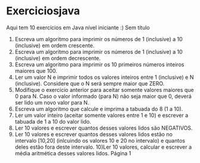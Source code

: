 # Exerciciosjava
Aqui tem 10 exercícios em Java nível iniciante :)
Sem título
1) Escreva um algoritmo para imprimir os números de 1 (inclusive) a 10 
(inclusive) em ordem
crescente.
2) Escreva um algoritmo para imprimir os números de 1 (inclusive) a 10 
(inclusive) em ordem
decrescente.
3) Escreva um algoritmo para imprimir os 10 primeiros números inteiros maiores 
que 100.
4) Ler um valor N e imprimir todos os valores inteiros entre 1 (inclusive) e N 
(inclusive). Considere
que o N será sempre maior que ZERO.
5) Modifique o exercício anterior para aceitar somente valores maiores que 0 
para N. Caso o valor
informado (para N) não seja maior que 0, deverá ser lido um novo valor para N.
6) Escreva um algoritmo que calcule e imprima a tabuada do 8 (1 a 10).
7) Ler um valor inteiro (aceitar somente valores entre 1 e 10) e escrever a 
tabuada de 1 a 10 do valor
lido.
8) Ler 10 valores e escrever quantos desses valores lidos são NEGATIVOS.
9) Ler 10 valores e escrever quantos desses valores lidos estão no intervalo 
[10,20] (inlcuindo os
valores 10 e 20 no intervalo) e quantos deles estão fora deste intervalo.
10)Ler 10 valores, calcular e escrever a média aritmética desses valores lidos.
Página 1
